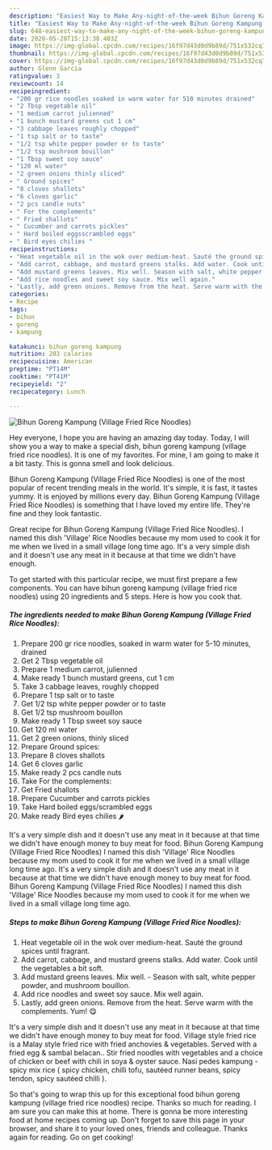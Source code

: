 ```yaml
---
description: "Easiest Way to Make Any-night-of-the-week Bihun Goreng Kampung (Village Fried Rice Noodles)"
title: "Easiest Way to Make Any-night-of-the-week Bihun Goreng Kampung (Village Fried Rice Noodles)"
slug: 648-easiest-way-to-make-any-night-of-the-week-bihun-goreng-kampung-village-fried-rice-noodles
date: 2020-05-28T15:13:38.403Z
image: https://img-global.cpcdn.com/recipes/16f97d43d0d9b89d/751x532cq70/bihun-goreng-kampung-village-fried-rice-noodles-recipe-main-photo.jpg
thumbnail: https://img-global.cpcdn.com/recipes/16f97d43d0d9b89d/751x532cq70/bihun-goreng-kampung-village-fried-rice-noodles-recipe-main-photo.jpg
cover: https://img-global.cpcdn.com/recipes/16f97d43d0d9b89d/751x532cq70/bihun-goreng-kampung-village-fried-rice-noodles-recipe-main-photo.jpg
author: Glenn Garcia
ratingvalue: 3
reviewcount: 14
recipeingredient:
- "200 gr rice noodles soaked in warm water for 510 minutes drained"
- "2 Tbsp vegetable oil"
- "1 medium carrot julienned"
- "1 bunch mustard greens cut 1 cm"
- "3 cabbage leaves roughly chopped"
- "1 tsp salt or to taste"
- "1/2 tsp white pepper powder or to taste"
- "1/2 tsp mushroom bouillon"
- "1 Tbsp sweet soy sauce"
- "120 ml water"
- "2 green onions thinly sliced"
- " Ground spices"
- "8 cloves shallots"
- "6 cloves garlic"
- "2 pcs candle nuts"
- " For the complements"
- " Fried shallots"
- " Cucumber and carrots pickles"
- " Hard boiled eggsscrambled eggs"
- " Bird eyes chilies "
recipeinstructions:
- "Heat vegetable oil in the wok over medium-heat. Sauté the ground spices until fragrant."
- "Add carrot, cabbage, and mustard greens stalks. Add water. Cook until the vegetables a bit soft."
- "Add mustard greens leaves. Mix well. Season with salt, white pepper powder, and mushroom bouillon."
- "Add rice noodles and sweet soy sauce. Mix well again."
- "Lastly, add green onions. Remove from the heat. Serve warm with the complements. Yum! 😋"
categories:
- Recipe
tags:
- bihun
- goreng
- kampung

katakunci: bihun goreng kampung 
nutrition: 203 calories
recipecuisine: American
preptime: "PT14M"
cooktime: "PT41M"
recipeyield: "2"
recipecategory: Lunch

---
```



![Bihun Goreng Kampung (Village Fried Rice Noodles)](https://img-global.cpcdn.com/recipes/16f97d43d0d9b89d/751x532cq70/bihun-goreng-kampung-village-fried-rice-noodles-recipe-main-photo.jpg)

Hey everyone, I hope you are having an amazing day today. Today, I will show you a way to make a special dish, bihun goreng kampung (village fried rice noodles). It is one of my favorites. For mine, I am going to make it a bit tasty. This is gonna smell and look delicious.

Bihun Goreng Kampung (Village Fried Rice Noodles) is one of the most popular of recent trending meals in the world. It's simple, it is fast, it tastes yummy. It is enjoyed by millions every day. Bihun Goreng Kampung (Village Fried Rice Noodles) is something that I have loved my entire life. They're fine and they look fantastic.

Great recipe for Bihun Goreng Kampung (Village Fried Rice Noodles). I named this dish &#39;Village&#39; Rice Noodles because my mom used to cook it for me when we lived in a small village long time ago. It&#39;s a very simple dish and it doesn&#39;t use any meat in it because at that time we didn&#39;t have enough.


To get started with this particular recipe, we must first prepare a few components. You can have bihun goreng kampung (village fried rice noodles) using 20 ingredients and 5 steps. Here is how you cook that.

<!--inarticleads1-->

##### The ingredients needed to make Bihun Goreng Kampung (Village Fried Rice Noodles):

1. Prepare 200 gr rice noodles, soaked in warm water for 5-10 minutes, drained
1. Get 2 Tbsp vegetable oil
1. Prepare 1 medium carrot, julienned
1. Make ready 1 bunch mustard greens, cut 1 cm
1. Take 3 cabbage leaves, roughly chopped
1. Prepare 1 tsp salt or to taste
1. Get 1/2 tsp white pepper powder or to taste
1. Get 1/2 tsp mushroom bouillon
1. Make ready 1 Tbsp sweet soy sauce
1. Get 120 ml water
1. Get 2 green onions, thinly sliced
1. Prepare  Ground spices:
1. Prepare 8 cloves shallots
1. Get 6 cloves garlic
1. Make ready 2 pcs candle nuts
1. Take  For the complements:
1. Get  Fried shallots
1. Prepare  Cucumber and carrots pickles
1. Take  Hard boiled eggs/scrambled eggs
1. Make ready  Bird eyes chilies 🌶


It&#39;s a very simple dish and it doesn&#39;t use any meat in it because at that time we didn&#39;t have enough money to buy meat for food. Bihun Goreng Kampung (Village Fried Rice Noodles) I named this dish &#39;Village&#39; Rice Noodles because my mom used to cook it for me when we lived in a small village long time ago. It&#39;s a very simple dish and it doesn&#39;t use any meat in it because at that time we didn&#39;t have enough money to buy meat for food. Bihun Goreng Kampung (Village Fried Rice Noodles) I named this dish &#39;Village&#39; Rice Noodles because my mom used to cook it for me when we lived in a small village long time ago. 

<!--inarticleads2-->

##### Steps to make Bihun Goreng Kampung (Village Fried Rice Noodles):

1. Heat vegetable oil in the wok over medium-heat. Sauté the ground spices until fragrant.
1. Add carrot, cabbage, and mustard greens stalks. Add water. Cook until the vegetables a bit soft.
1. Add mustard greens leaves. Mix well. - Season with salt, white pepper powder, and mushroom bouillon.
1. Add rice noodles and sweet soy sauce. Mix well again.
1. Lastly, add green onions. Remove from the heat. Serve warm with the complements. Yum! 😋


It&#39;s a very simple dish and it doesn&#39;t use any meat in it because at that time we didn&#39;t have enough money to buy meat for food. Village style fried rice is a Malay style fried rice with fried anchovies &amp; vegetables. Served with a fried egg &amp; sambal belacan.. Stir fried noodles with vegetables and a choice of chicken or beef with chili in soya &amp; oyster sauce. Nasi pedes kampung - spicy mix rice ( spicy chicken, chilli tofu, sautéed runner beans, spicy tendon, spicy sautéed chilli ). 

So that's going to wrap this up for this exceptional food bihun goreng kampung (village fried rice noodles) recipe. Thanks so much for reading. I am sure you can make this at home. There is gonna be more interesting food at home recipes coming up. Don't forget to save this page in your browser, and share it to your loved ones, friends and colleague. Thanks again for reading. Go on get cooking!
